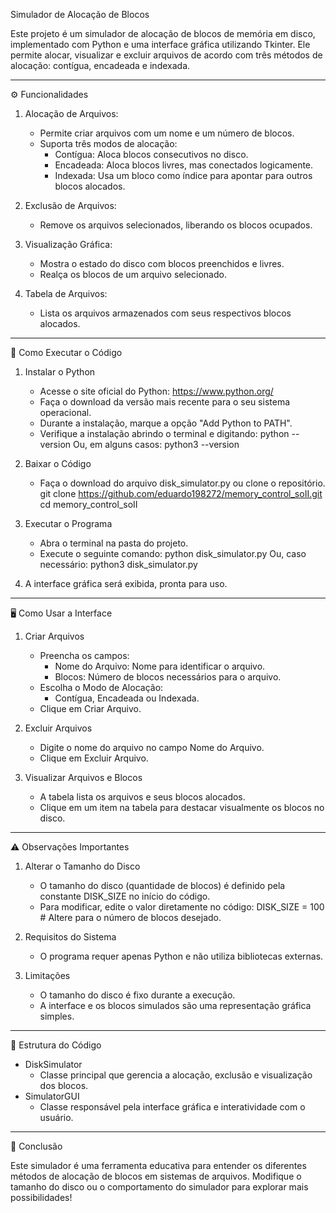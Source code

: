 
Simulador de Alocação de Blocos

Este projeto é um simulador de alocação de blocos de memória em disco, implementado com Python e uma interface gráfica utilizando Tkinter. Ele permite alocar, visualizar e excluir arquivos de acordo com três métodos de alocação: contígua, encadeada e indexada.

---

⚙️ Funcionalidades

1. Alocação de Arquivos:
   - Permite criar arquivos com um nome e um número de blocos.
   - Suporta três modos de alocação:
     - Contígua: Aloca blocos consecutivos no disco.
     - Encadeada: Aloca blocos livres, mas conectados logicamente.
     - Indexada: Usa um bloco como índice para apontar para outros blocos alocados.

2. Exclusão de Arquivos:
   - Remove os arquivos selecionados, liberando os blocos ocupados.

3. Visualização Gráfica:
   - Mostra o estado do disco com blocos preenchidos e livres.
   - Realça os blocos de um arquivo selecionado.

4. Tabela de Arquivos:
   - Lista os arquivos armazenados com seus respectivos blocos alocados.

---

🚀 Como Executar o Código

1. Instalar o Python
   - Acesse o site oficial do Python: https://www.python.org/
   - Faça o download da versão mais recente para o seu sistema operacional.
   - Durante a instalação, marque a opção "Add Python to PATH".
   - Verifique a instalação abrindo o terminal e digitando:
     python --version
     Ou, em alguns casos:
     python3 --version

2. Baixar o Código
   - Faça o download do arquivo disk_simulator.py ou clone o repositório.
     git clone https://github.com/eduardo198272/memory_control_soII.git
     cd memory_control_soII

3. Executar o Programa
   - Abra o terminal na pasta do projeto.
   - Execute o seguinte comando:
     python disk_simulator.py
     Ou, caso necessário:
     python3 disk_simulator.py

4. A interface gráfica será exibida, pronta para uso.

---

🖥️ Como Usar a Interface

1. Criar Arquivos
   - Preencha os campos:
     - Nome do Arquivo: Nome para identificar o arquivo.
     - Blocos: Número de blocos necessários para o arquivo.
   - Escolha o Modo de Alocação:
     - Contígua, Encadeada ou Indexada.
   - Clique em Criar Arquivo.

2. Excluir Arquivos
   - Digite o nome do arquivo no campo Nome do Arquivo.
   - Clique em Excluir Arquivo.

3. Visualizar Arquivos e Blocos
   - A tabela lista os arquivos e seus blocos alocados.
   - Clique em um item na tabela para destacar visualmente os blocos no disco.

---

⚠️ Observações Importantes

1. Alterar o Tamanho do Disco
   - O tamanho do disco (quantidade de blocos) é definido pela constante DISK_SIZE no início do código.
   - Para modificar, edite o valor diretamente no código:
     DISK_SIZE = 100  # Altere para o número de blocos desejado.

2. Requisitos do Sistema
   - O programa requer apenas Python e não utiliza bibliotecas externas.

3. Limitações
   - O tamanho do disco é fixo durante a execução.
   - A interface e os blocos simulados são uma representação gráfica simples.

---

📂 Estrutura do Código

- DiskSimulator
  - Classe principal que gerencia a alocação, exclusão e visualização dos blocos.
- SimulatorGUI
  - Classe responsável pela interface gráfica e interatividade com o usuário.

---

🎉 Conclusão

Este simulador é uma ferramenta educativa para entender os diferentes métodos de alocação de blocos em sistemas de arquivos. Modifique o tamanho do disco ou o comportamento do simulador para explorar mais possibilidades!
